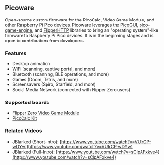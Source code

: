 ## Picoware
Open-source custom firmware for the PicoCalc, Video Game Module, and other Raspberry Pi Pico devices. Picoware leverages the [PicoGUI](https://github.com/jblanked/PicoGUI), [pico-game-engine](https://github.com/jblanked/pico-game-engine), and [FlipperHTTP](https://github.com/jblanked/FlipperHTTP/) libraries to bring an "operating system"-like firmware to Raspberry Pi Pico devices. It is in the beginning stages and is open to contributions from developers.

### Features
- Desktop animation
- WiFi (scanning, captive portal, and more)
- Bluetooth (scanning, BLE operations, and more)
- Games (Doom, Tetris, and more)
- Screensavers (Spiro, Starfield, and more)
- Social Media Network (connected with Flipper Zero users)


### Supported boards
- [Flipper Zero Video Game Module](https://shop.flipperzero.one/products/video-game-module-for-flipper-zero)
- [PicoCalc Kit](https://www.clockworkpi.com/product-page/picocalc)

### Related Videos
- JBlanked (Short-Intro): [https://www.youtube.com/watch?v=VUIrCP-wDYw](https://www.youtube.com/watch?v=VUIrCP-wDYw)
- JBlanked (Full-Intro): [https://www.youtube.com/watch?v=sCIpAFxkve4](https://www.youtube.com/watch?v=sCIpAFxkve4)
